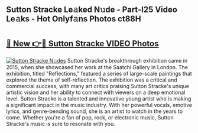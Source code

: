 ## Sutton Stracke Le𝚊ked N𝚞de - Part-I25 Video Le𝚊ks - Hot Onlyf𝚊ns Photos ct88H

# <h2><a href="http://ab65874.deff.icu/?id=Sutton+Stracke">🔗 New 👉🔴 Sutton Stracke VIDEO Photos</a></h2>

[![Sutton Stracke N𝚞des](https://i.imgur.com/rIISA9y.gif)](http://ab65874.deff.icu/?id=Sutton+Stracke)
Sutton Stracke's breakthrough exhibition came in 2015, when she showcased her work at the Saatchi Gallery in London. The exhibition, titled "Reflections," featured a series of large-scale paintings that explored the theme of self-reflection. The exhibition was a critical and commercial success, with many art critics praising Sutton Stracke's unique artistic vision and her ability to connect with viewers on a deep emotional level. Sutton Stracke is a talented and innovative young artist who is making a significant impact in the music industry. With her powerful vocals, emotive lyrics, and genre-bending sound, she is an artist to watch in the years to come. Whether you're a fan of pop, rock, or electronic music, Sutton Stracke's music is sure to resonate with you.
